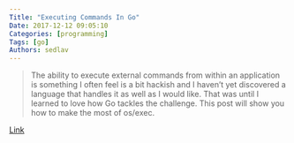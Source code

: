 ```yaml
---
Title: "Executing Commands In Go"
Date: 2017-12-12 09:05:10
Categories: [programming]
Tags: [go]
Authors: sedlav
---
```


> The ability to execute external commands from within an application is something I often feel is a bit hackish and I haven’t yet discovered a language that handles it as well as I would like. That was until I learned to love how Go tackles the challenge. This post will show you how to make the most of os/exec.

[Link](http://www.darrencoxall.com/golang/executing-commands-in-go/)
